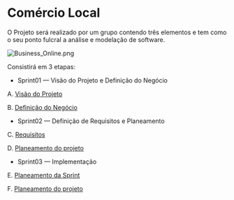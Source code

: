 # Comércio Local

O Projeto será realizado por um grupo contendo três elementos e tem como o seu ponto fulcral a análise e modelação de software.

![Business_Online.png](https://bitbucket.org/repo/y5rxLzz/images/1907952730-Business_Online.png)

Consistirá em 3 etapas:

* Sprint01 — Visão do Projeto e Definição do Negócio
 
A. [Visão do Projeto](A.VisãoDoProjeto.md)

B. [Definição do Negócio](B.DefiniçãoDoNegócio.md)

* Sprint02 — Definição de Requisitos e Planeamento

C. [Requisitos](C.Requisitos.md)

D. [Planeamento do projeto](D.PlaneamentoProjeto.md)

* Sprint03 — Implementação

E. [Planeamento da Sprint](E.PlaneamentoSprint.md)

F. [Planeamento do projeto](F.DocumentaçãoSoftware.md)

